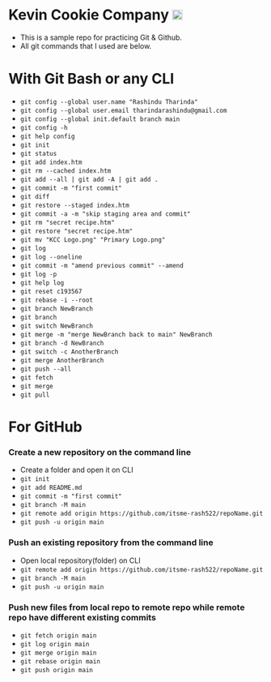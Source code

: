 # Kevin Cookie Company <img src="https://github.com/itsme-rash522/kevin-cookie-company/assets/127365805/cb710528-20af-4199-89a9-659f9df1185c" alt="cookie" width="20px">

- This is a sample repo for practicing Git & Github.
- All git commands that I used are below.

# With Git Bash or any CLI

- `git config --global user.name "Rashindu Tharinda"`
- `git config --global user.email tharindarashindu@gmail.com`
- `git config --global init.default branch main`
- `git config -h`
- `git help config`
- `git init`
- `git status`
- `git add index.htm`
- `git rm --cached index.htm`
- `git add --all | git add -A | git add .`
- `git commit -m "first commit"`
- `git diff`
- `git restore --staged index.htm`
- `git commit -a -m "skip staging area and commit"`
- `git rm "secret recipe.htm"`
- `git restore "secret recipe.htm"`
- `git mv "KCC Logo.png" "Primary Logo.png"`
- `git log`
- `git log --oneline`
- `git commit -m "amend previous commit" --amend`
- `git log -p`
- `git help log`
- `git reset c193567`
- `git rebase -i --root`
- `git branch NewBranch`
- `git branch`
- `git switch NewBranch`
- `git merge -m "merge NewBranch back to main" NewBranch`
- `git branch -d NewBranch`
- `git switch -c AnotherBranch`
- `git merge AnotherBranch`
- `git push --all`
- `git fetch`
- `git merge`
- `git pull`

# For GitHub

### Create a new repository on the command line

- Create a folder and open it on CLI
- `git init`
- `git add README.md`
- `git commit -m "first commit"`
- `git branch -M main`
- `git remote add origin https://github.com/itsme-rash522/repoName.git`
- `git push -u origin main`

### Push an existing repository from the command line

- Open local repository(folder) on CLI
- `git remote add origin https://github.com/itsme-rash522/repoName.git`
- `git branch -M main`
- `git push -u origin main`

### Push new files from local repo to remote repo while remote repo have different existing commits

- `git fetch origin main`
- `git log origin main`
- `git merge origin main`
- `git rebase origin main`
- `git push origin main`
